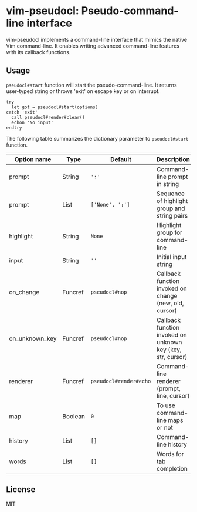vim-pseudocl: Pseudo-command-line interface
===========================================

vim-pseudocl implements a command-line interface that mimics the native Vim
command-line. It enables writing advanced command-line features with its
callback functions.

Usage
-----

`pseudocl#start` function will start the pseudo-command-line. It returns
user-typed string or throws 'exit' on escape key or on interrupt.

```vim
try
  let got = pseudocl#start(options)
catch 'exit'
  call pseudocl#render#clear()
  echon 'No input'
endtry
```

The following table summarizes the dictionary parameter to `pseudocl#start`
function.

| Option name    | Type    | Default                | Description                                                 |
| -------------- | ------  | ---------------------- | ----------------------------------------------------------- |
| prompt         | String  | `':'`                  | Command-line prompt in string                               |
| prompt         | List    | `['None', ':']`        | Sequence of highlight group and string pairs                |
| highlight      | String  | `None`                 | Highlight group for command-line                            |
| input          | String  | `''`                   | Initial input string                                        |
| on_change      | Funcref | `pseudocl#nop`         | Callback function invoked on change (new, old, cursor)      |
| on_unknown_key | Funcref | `pseudocl#nop`         | Callback function invoked on unknown key (key, str, cursor) |
| renderer       | Funcref | `pseudocl#render#echo` | Command-line renderer (prompt, line, cursor)                |
| map            | Boolean | `0`                    | To use command-line maps or not                             |
| history        | List    | `[]`                   | Command-line history                                        |
| words          | List    | `[]`                   | Words for tab completion                                    |

License
-------

MIT

